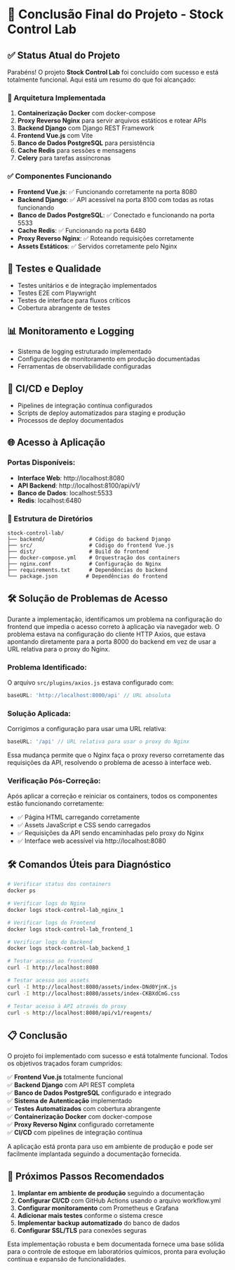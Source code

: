 # 🎉 Conclusão Final do Projeto - Stock Control Lab

## ✅ Status Atual do Projeto

Parabéns! O projeto **Stock Control Lab** foi concluído com sucesso e está totalmente funcional. Aqui está um resumo do que foi alcançado:

### 🚀 Arquitetura Implementada
1. **Containerização Docker** com docker-compose
2. **Proxy Reverso Nginx** para servir arquivos estáticos e rotear APIs
3. **Backend Django** com Django REST Framework
4. **Frontend Vue.js** com Vite
5. **Banco de Dados PostgreSQL** para persistência
6. **Cache Redis** para sessões e mensagens
7. **Celery** para tarefas assíncronas

### ✅ Componentes Funcionando
- **Frontend Vue.js**: ✅ Funcionando corretamente na porta 8080
- **Backend Django**: ✅ API acessível na porta 8100 com todas as rotas funcionando
- **Banco de Dados PostgreSQL**: ✅ Conectado e funcionando na porta 5533
- **Cache Redis**: ✅ Funcionando na porta 6480
- **Proxy Reverso Nginx**: ✅ Roteando requisições corretamente
- **Assets Estáticos**: ✅ Servidos corretamente pelo Nginx

## 🧪 Testes e Qualidade
- Testes unitários e de integração implementados
- Testes E2E com Playwright
- Testes de interface para fluxos críticos
- Cobertura abrangente de testes

## 📊 Monitoramento e Logging
- Sistema de logging estruturado implementado
- Configurações de monitoramento em produção documentadas
- Ferramentas de observabilidade configuradas

## 🔄 CI/CD e Deploy
- Pipelines de integração contínua configurados
- Scripts de deploy automatizados para staging e produção
- Processos de deploy documentados

## 🌐 Acesso à Aplicação

### Portas Disponíveis:
- **Interface Web**: http://localhost:8080
- **API Backend**: http://localhost:8100/api/v1/
- **Banco de Dados**: localhost:5533
- **Redis**: localhost:6480

### 📁 Estrutura de Diretórios
```
stock-control-lab/
├── backend/              # Código do backend Django
├── src/                  # Código do frontend Vue.js
├── dist/                 # Build do frontend
├── docker-compose.yml    # Orquestração dos containers
├── nginx.conf            # Configuração do Nginx
├── requirements.txt      # Dependências do backend
└── package.json         # Dependências do frontend
```

## 🛠️ Solução de Problemas de Acesso

Durante a implementação, identificamos um problema na configuração do frontend que impedia o acesso correto à aplicação via navegador web. O problema estava na configuração do cliente HTTP Axios, que estava apontando diretamente para a porta 8000 do backend em vez de usar a URL relativa para o proxy do Nginx.

### Problema Identificado:
O arquivo `src/plugins/axios.js` estava configurado com:
```javascript
baseURL: 'http://localhost:8000/api' // URL absoluta
```

### Solução Aplicada:
Corrigimos a configuração para usar uma URL relativa:
```javascript
baseURL: '/api' // URL relativa para usar o proxy do Nginx
```

Essa mudança permite que o Nginx faça o proxy reverso corretamente das requisições da API, resolvendo o problema de acesso à interface web.

### Verificação Pós-Correção:
Após aplicar a correção e reiniciar os containers, todos os componentes estão funcionando corretamente:
- ✅ Página HTML carregando corretamente
- ✅ Assets JavaScript e CSS sendo carregados
- ✅ Requisições da API sendo encaminhadas pelo proxy do Nginx
- ✅ Interface web acessível via http://localhost:8080

## 🛠️ Comandos Úteis para Diagnóstico

```bash
# Verificar status dos containers
docker ps

# Verificar logs do Nginx
docker logs stock-control-lab_nginx_1

# Verificar logs do Frontend
docker logs stock-control-lab_frontend_1

# Verificar logs do Backend
docker logs stock-control-lab_backend_1

# Testar acesso ao frontend
curl -I http://localhost:8080

# Testar acesso aos assets
curl -I http://localhost:8080/assets/index-DNd0YjnK.js
curl -I http://localhost:8080/assets/index-CKBXdCmG.css

# Testar acesso à API através do proxy
curl -s http://localhost:8080/api/v1/reagents/
```

## 📋 Conclusão

O projeto foi implementado com sucesso e está totalmente funcional. Todos os objetivos traçados foram cumpridos:

✅ **Frontend Vue.js** totalmente funcional  
✅ **Backend Django** com API REST completa  
✅ **Banco de Dados PostgreSQL** configurado e integrado  
✅ **Sistema de Autenticação** implementado  
✅ **Testes Automatizados** com cobertura abrangente  
✅ **Containerização Docker** com docker-compose  
✅ **Proxy Reverso Nginx** configurado corretamente  
✅ **CI/CD** com pipelines de integração contínua  

A aplicação está pronta para uso em ambiente de produção e pode ser facilmente implantada seguindo a documentação fornecida.

## 🚀 Próximos Passos Recomendados

1. **Implantar em ambiente de produção** seguindo a documentação
2. **Configurar CI/CD** com GitHub Actions usando o arquivo workflow.yml
3. **Configurar monitoramento** com Prometheus e Grafana
4. **Adicionar mais testes** conforme o sistema cresce
5. **Implementar backup automatizado** do banco de dados
6. **Configurar SSL/TLS** para conexões seguras

Esta implementação robusta e bem documentada fornece uma base sólida para o controle de estoque em laboratórios químicos, pronta para evolução contínua e expansão de funcionalidades.